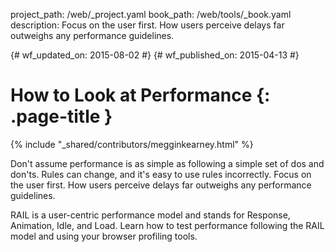 project_path: /web/_project.yaml
book_path: /web/tools/_book.yaml
description: Focus on the user first. How users perceive delays far outweighs any performance guidelines.

{# wf_updated_on: 2015-08-02 #}
{# wf_published_on: 2015-04-13 #}

# How to Look at Performance {: .page-title }

{% include "_shared/contributors/megginkearney.html" %}

Don't assume performance is as simple as following a simple set of dos and don'ts. Rules can change, and it's easy to use rules incorrectly. Focus on the user first. How users perceive delays far outweighs any performance guidelines.

RAIL is a user-centric performance model and stands for Response, Animation, Idle, and Load. Learn how to test performance following the RAIL model and using your browser profiling tools.
